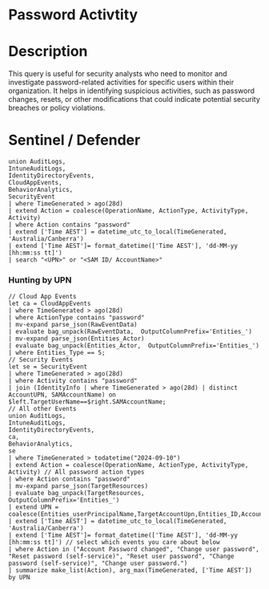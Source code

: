 # Password Activtity 

# Description
This query is useful for security analysts who need to monitor and investigate password-related activities for specific users within their organization. It helps in identifying suspicious activities, such as password changes, resets, or other modifications that could indicate potential security breaches or policy violations.

# Sentinel / Defender
```kql
union AuditLogs,
IntuneAuditLogs,
IdentityDirectoryEvents,
CloudAppEvents,
BehaviorAnalytics,
SecurityEvent
| where TimeGenerated > ago(28d)
| extend Action = coalesce(OperationName, ActionType, ActivityType, Activity)  
| where Action contains "password"
| extend ['Time AEST'] = datetime_utc_to_local(TimeGenerated, 'Australia/Canberra')
| extend ['Time AEST']= format_datetime(['Time AEST'], 'dd-MM-yy [hh:mm:ss tt]')
| search "<UPN>" or "<SAM ID/ AccountName>"
```

### Hunting by UPN
```kql
// Cloud App Events
let ca = CloudAppEvents
| where TimeGenerated > ago(28d)
| where ActionType contains "password"
| mv-expand parse_json(RawEventData)
| evaluate bag_unpack(RawEventData,  OutputColumnPrefix='Entities_')
| mv-expand parse_json(Entities_Actor)
| evaluate bag_unpack(Entities_Actor,  OutputColumnPrefix='Entities_')
| where Entities_Type == 5;
// Security Events
let se = SecurityEvent
| where TimeGenerated > ago(28d)
| where Activity contains "password"
| join (IdentityInfo | where TimeGenerated > ago(28d) | distinct AccountUPN, SAMAccountName) on $left.TargetUserName==$right.SAMAccountName;
// All other Events
union AuditLogs,
IntuneAuditLogs,
IdentityDirectoryEvents,
ca,
BehaviorAnalytics,
se
| where TimeGenerated > todatetime("2024-09-10")
| extend Action = coalesce(OperationName, ActionType, ActivityType, Activity) // All password action types
| where Action contains "password"
| mv-expand parse_json(TargetResources)
| evaluate bag_unpack(TargetResources,  OutputColumnPrefix='Entities_')
| extend UPN = coalesce(Entities_userPrincipalName,TargetAccountUpn,Entities_ID,AccountUPN)
| extend ['Time AEST'] = datetime_utc_to_local(TimeGenerated, 'Australia/Canberra')
| extend ['Time AEST']= format_datetime(['Time AEST'], 'dd-MM-yy [hh:mm:ss tt]') // select which events you care about below
| where Action in ("Account Password changed", "Change user password", "Reset password (self-service)", "Reset user password", "Change password (self-service)", "Change user password.")
| summarize make_list(Action), arg_max(TimeGenerated, ['Time AEST']) by UPN
```
